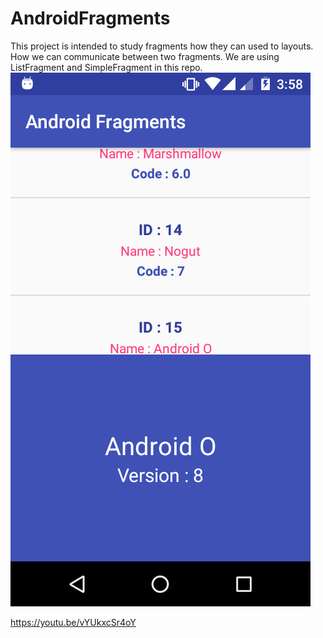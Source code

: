 # AndroidFragments
This project is intended to study fragments how they can used to layouts. How we can communicate between two fragments. We are using ListFragment and SimpleFragment in this repo. 
[![Watch the video](https://raw.githubusercontent.com/coderminion/AndroidFragments/master/device-2017-08-04-155809.png)](https://youtu.be/vYUkxcSr4oY)

https://youtu.be/vYUkxcSr4oY
